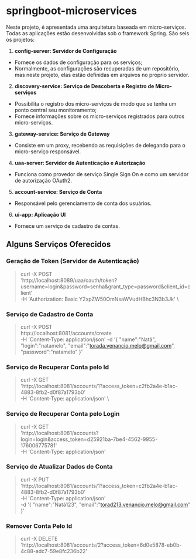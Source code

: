 # springboot-microservices


Neste projeto, é apresentada uma arquitetura baseada em micro-serviços. Todas as aplicações estão desenvolvidas sob o framework Spring. São seis os projetos:
1. **config-server: Servidor de Configuração** 
- Fornece os dados de configuração para os serviços;
- Normalmente, as configurações são recuperadas de um repositório, mas neste projeto, elas estão definidas em arquivos no próprio servidor.
2. **discovery-service: Serviço de Descoberta e Registro de Micro-serviços**
- Possibilita o registro dos micro-serviços de modo que se tenha um ponto central seu monitoramento;
- Fornece informações sobre os micro-serviços registrados para outros micro-serviços.
3. **gateway-service: Serviço de Gateway**
- Consiste em um proxy, recebendo as requisições de delegando para o micro-serviço responsável.
4. **uaa-server: Servidor de Autenticação e Autorização**
- Funciona como provedor de serviço Single Sign On e como um servidor de autorização OAuth2.
5. **account-service: Serviço de Conta**
- Responsável pelo gerenciamento de conta dos usuários.
6. **ui-app: Aplicação UI**
- Fornece um serviço de cadastro de contas.

## Alguns Serviços Oferecidos
### Geração de Token (Servidor de Autenticação)
> curl -X POST \
  'http://localhost:8089/uaa/oauth/token?username=login&password=senha&grant_type=password&client_id=client' \
  -H 'Authorization: Basic Y2xpZW50OmNsaWVudHBhc3N3b3Jk' \

### Serviço de Cadastro de Conta

> curl -X POST \
  http://localhost:8081/accounts/create \
  -H 'Content-Type: application/json'
  -d '{
"name":"Natã",
"login":"natamelo",
"email":"torada.venancio.melo@gmail.com",
"password":"natamelo"
}'

### Serviço de Recuperar Conta pelo Id
> curl -X GET \
  'http://localhost:8081/accounts/1?access_token=c2fb2a4e-b1ac-4883-8fb2-d0f87a1793b0' \
  -H 'Content-Type: application/json' \

### Serviço de Recuperar Conta pelo Login
> curl -X GET \
  'http://localhost:8081/accounts?login=login&access_token=d25921ba-7be4-4562-9955-176006775781' \
  -H 'Content-Type: application/json' 

### Serviço de Atualizar Dados de Conta
> curl -X PUT \
  'http://localhost:8081/accounts/1?access_token=c2fb2a4e-b1ac-4883-8fb2-d0f87a1793b0' \
  -H 'Content-Type: application/json' \
  -d '{
"name":"Natã123",
"email":"torad213.venancio.melo@gmail.com"
}'

### Remover Conta Pelo Id
> curl -X DELETE \
  'http://localhost:8081/accounts/2?access_token=6d0e5878-eb0b-4c88-adc7-59e8fc236b22' 
